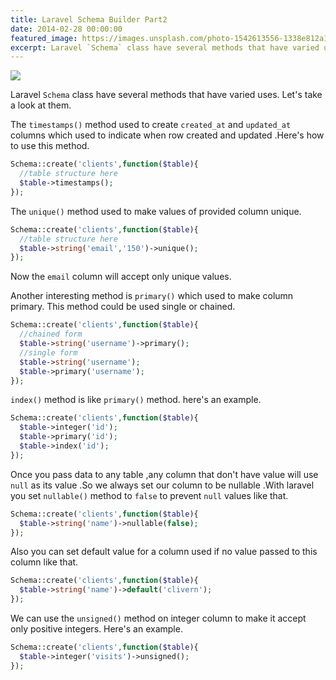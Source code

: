```yaml
---
title: Laravel Schema Builder Part2
date: 2014-02-28 00:00:00
featured_image: https://images.unsplash.com/photo-1542613556-1338e812a138?q=90&fm=jpg&w=1000&fit=max
excerpt: Laravel `Schema` class have several methods that have varied uses. Let's take a look at them.
---
```


![](https://images.unsplash.com/photo-1542613556-1338e812a138?q=90&fm=jpg&w=1000&fit=max)

Laravel `Schema` class have several methods that have varied uses. Let's take a look at them.

The `timestamps()` method used to create `created_at` and `updated_at` columns which used to indicate when row created and updated .Here's how to use this method.

```php
Schema::create('clients',function($table){
  //table structure here
  $table->timestamps();
});
```

The `unique()` method used to make values of provided column unique.

```php
Schema::create('clients',function($table){
  //table structure here
  $table->string('email','150')->unique();
});
```

Now the `email` column will accept only unique values.

Another interesting method is `primary()` which used to make column primary. This method could be used single or chained.

```php
Schema::create('clients',function($table){
  //chained form
  $table->string('username')->primary();
  //single form
  $table->string('username');
  $table->primary('username');
});
```

`index()` method is like `primary()` method. here's an example.

```php
Schema::create('clients',function($table){
  $table->integer('id');
  $table->primary('id');
  $table->index('id');
});
```

Once you pass data to any table ,any column that don't have value will use `null` as its value  .So we always set our column to be nullable .With laravel you set `nullable()` method to `false` to prevent `null` values like that.

```php
Schema::create('clients',function($table){
  $table->string('name')->nullable(false);
});
```

Also you can set default value for a column used if no value passed to this column like that.

```php
Schema::create('clients',function($table){
  $table->string('name')->default('clivern');
});
```

We can use the `unsigned()` method on integer column to make it accept only positive integers. Here's an example.

```php
Schema::create('clients',function($table){
  $table->integer('visits')->unsigned();
});
```
